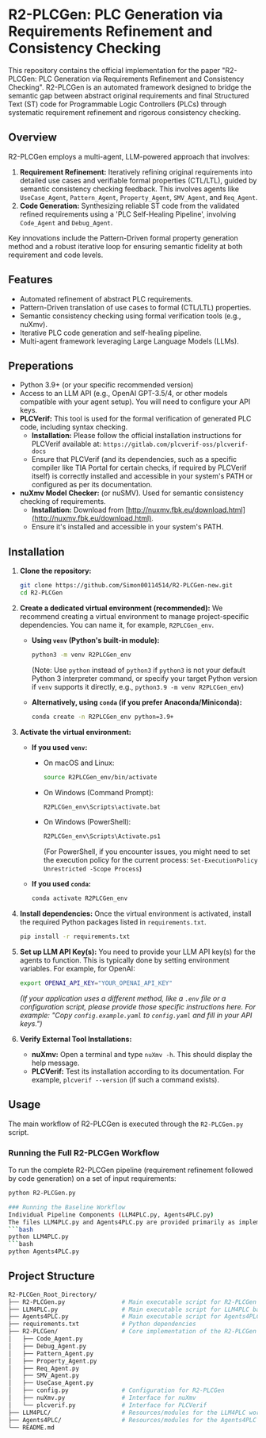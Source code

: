# R2-PLCGen: PLC Generation via Requirements Refinement and Consistency Checking

This repository contains the official implementation for the paper "R2-PLCGen: PLC Generation via Requirements Refinement and Consistency Checking". R2-PLCGen is an automated framework designed to bridge the semantic gap between abstract original requirements and final Structured Text (ST) code for Programmable Logic Controllers (PLCs) through systematic requirement refinement and rigorous consistency checking.

## Overview

R2-PLCGen employs a multi-agent, LLM-powered approach that involves:

1.  **Requirement Refinement:** Iteratively refining original requirements into detailed use cases and verifiable formal properties (CTL/LTL), guided by semantic consistency checking feedback. This involves agents like `UseCase_Agent`, `Pattern_Agent`, `Property_Agent`, `SMV_Agent`, and `Req_Agent`.
2.  **Code Generation:** Synthesizing reliable ST code from the validated refined requirements using a 'PLC Self-Healing Pipeline', involving `Code_Agent` and `Debug_Agent`.

Key innovations include the Pattern-Driven formal property generation method and a robust iterative loop for ensuring semantic fidelity at both requirement and code levels.

## Features

*   Automated refinement of abstract PLC requirements.
*   Pattern-Driven translation of use cases to formal (CTL/LTL) properties.
*   Semantic consistency checking using formal verification tools (e.g., nuXmv).
*   Iterative PLC code generation and self-healing pipeline.
*   Multi-agent framework leveraging Large Language Models (LLMs).

## Preperations

*   Python 3.9+ (or your specific recommended version)
*   Access to an LLM API (e.g., OpenAI GPT-3.5/4, or other models compatible with your agent setup). You will need to configure your API keys.
*   **PLCVerif:** This tool is used for the formal verification of generated PLC code, including syntax checking.
    *   **Installation:** Please follow the official installation instructions for PLCVerif available at: `https://gitlab.com/plcverif-oss/plcverif-docs`
    *   Ensure that PLCVerif (and its dependencies, such as a specific compiler like TIA Portal for certain checks, if required by PLCVerif itself) is correctly installed and accessible in your system's PATH or configured as per its documentation.
*   **nuXmv Model Checker:** (or nuSMV). Used for semantic consistency checking of requirements.
    *   **Installation:** Download from [http://nuxmv.fbk.eu/download.html](http://nuxmv.fbk.eu/download.html).
    *   Ensure it's installed and accessible in your system's PATH.

## Installation

1. **Clone the repository:**

   ```bash
   git clone https://github.com/Simon00114514/R2-PLCGen-new.git
   cd R2-PLCGen
   ```

2. **Create a dedicated virtual environment (recommended):**
   We recommend creating a virtual environment to manage project-specific dependencies. You can name it, for example, `R2PLCGen_env`.

   * **Using `venv` (Python's built-in module):**

     ```bash
     python3 -m venv R2PLCGen_env 
     ```

     (Note: Use `python` instead of `python3` if `python3` is not your default Python 3 interpreter command, or specify your target Python version if `venv` supports it directly, e.g., `python3.9 -m venv R2PLCGen_env`)

   * **Alternatively, using `conda` (if you prefer Anaconda/Miniconda):**

     ```bash
     conda create -n R2PLCGen_env python=3.9+  
     ```

3. **Activate the virtual environment:**

   * **If you used `venv`:**

     * On macOS and Linux:

       ```bash
       source R2PLCGen_env/bin/activate
       ```

     * On Windows (Command Prompt):

       ```bash
       R2PLCGen_env\Scripts\activate.bat
       ```

     * On Windows (PowerShell):

       ```bash
       R2PLCGen_env\Scripts\Activate.ps1
       ```

       (For PowerShell, if you encounter issues, you might need to set the execution policy for the current process: `Set-ExecutionPolicy Unrestricted -Scope Process`)

   * **If you used `conda`:**

     ```bash
     conda activate R2PLCGen_env
     ```

4. **Install dependencies:**
   Once the virtual environment is activated, install the required Python packages listed in `requirements.txt`.

   ```bash
   pip install -r requirements.txt
   ```

5. **Set up LLM API Key(s):**
   You need to provide your LLM API key(s) for the agents to function. This is typically done by setting environment variables. For example, for OpenAI:

   ```bash
   export OPENAI_API_KEY="YOUR_OPENAI_API_KEY"
   ```

   *(If your application uses a different method, like a `.env` file or a configuration script, please provide those specific instructions here. For example: "Copy `config.example.yaml` to `config.yaml` and fill in your API keys.")*

6. **Verify External Tool Installations:**

   *   **nuXmv:** Open a terminal and type `nuXmv -h`. This should display the help message.
   *   **PLCVerif:** Test its installation according to its documentation. For example, `plcverif --version` (if such a command exists).

## Usage

The main workflow of R2-PLCGen is executed through the `R2-PLCGen.py` script.

### Running the Full R2-PLCGen Workflow

To run the complete R2-PLCGen pipeline (requirement refinement followed by code generation) on a set of input requirements:

```bash
python R2-PLCGen.py 

### Running the Baseline Workflow
Individual Pipeline Components (LLM4PLC.py, Agents4PLC.py)
The files LLM4PLC.py and Agents4PLC.py are provided primarily as implementations of baseline methods for comparison, as discussed in the paper. They may have their own specific command-line arguments and operational modes.
```bash
python LLM4PLC.py
```bash
python Agents4PLC.py

```
## Project Structure
```bash
R2-PLCGen_Root_Directory/
├── R2-PLCGen.py                # Main executable script for R2-PLCGen workflow
├── LLM4PLC.py                  # Main executable script for LLM4PLC baseline
├── Agents4PLC.py               # Main executable script for Agents4PLC baseline
├── requirements.txt            # Python dependencies
├── R2-PLCGen/                  # Core implementation of the R2-PLCGen workflow
│   ├── Code_Agent.py
│   ├── Debug_Agent.py
│   ├── Pattern_Agent.py
│   ├── Property_Agent.py
│   ├── Req_Agent.py
│   ├── SMV_Agent.py
│   ├── UseCase_Agent.py
│   ├── config.py               # Configuration for R2-PLCGen
│   ├── nuXmv.py                # Interface for nuXmv
│   └── plcverif.py             # Interface for PLCVerif
├── LLM4PLC/                    # Resources/modules for the LLM4PLC workflow
├── Agents4PLC/                 # Resources/modules for the Agents4PLC workflow
└── README.md
```
